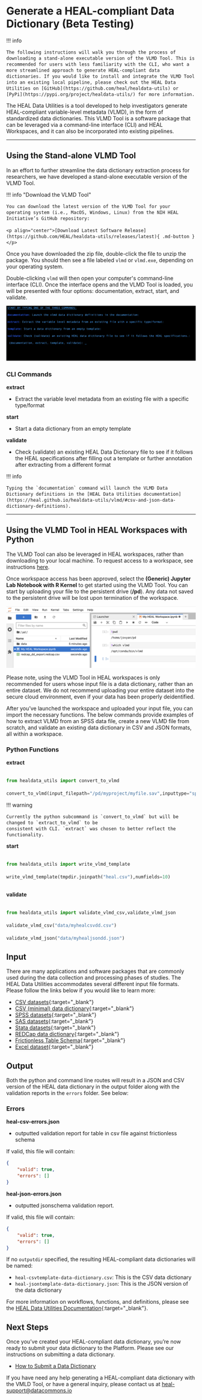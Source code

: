 # Generate a HEAL-compliant Data Dictionary (Beta Testing)

!!! info

    The following instructions will walk you through the process of downloading a stand-alone executable version of the VLMD Tool. This is recommended for users with less familiarity with the CLI, who want a more streamlined approach to generate HEAL-compliant data dictionaries. If you would like to install and integrate the VLMD Tool into an existing local pipeline, please check out the HEAL Data Utilities on [GitHub](https://github.com/heal/healdata-utils) or [PyPi](https://pypi.org/project/healdata-utils/) for more information.

The HEAL Data Utilities is a tool developed to help investigators generate HEAL-compliant variable-level metadata (VLMD), in the form of standardized data dictionaries. This VLMD Tool is a software package that can be leveraged via a command-line interface (CLI) and HEAL Workspaces, and it can also be incorporated into existing pipelines. 

---

## Using the Stand-alone VLMD Tool

In an effort to further streamline the data dictionary extraction process for researchers, we have developed a stand-alone executable version of the VLMD Tool. 

!!! info "Download the VLMD Tool"
   
    You can download the latest version of the VLMD Tool for your operating system (i.e., MacOS, Windows, Linux) from the NIH HEAL Initiative’s GitHub repository:

    <p align="center">[Download Latest Software Release](https://github.com/HEAL/healdata-utils/releases/latest){ .md-button }</p>

Once you have downloaded the zip file, double-click the file to unzip the package. You should then see a file labeled `vlmd` or `vlmd.exe`, depending on your operating system. 

Double-clicking `vlmd` will then open your computer's command-line interface (CLI). Once the interface opens and the VLMD Tool is loaded, you will be presented with four options: documentation, extract, start, and validate. 

![](../img/vlmd_interface.gif)

### CLI Commands 

**extract**
- Extract the variable level metadata from an existing file with a specific type/format

**start**
- Start a data dictionary from an empty template

**validate**
- Check (validate) an existing HEAL Data Dictionary file to see if it follows the HEAL specifications after filling out a template or further annotation after extracting from a different format

!!! info

    Typing the `documentation` command will launch the VLMD Data Dictionary definitions in the [HEAL Data Utilities documentation](https://heal.github.io/healdata-utils/vlmd/#csv-and-json-data-dictionary-definitions).

---

## Using the VLMD Tool in HEAL Workspaces with Python

The VLMD Tool can also be leveraged in HEAL workspaces, rather than downloading to your local machine. To request access to a workspace, see instructions [here](./heal_workspace_registration.md).

Once workspace access has been approved, select the **(Generic) Jupyter Lab Notebook with R Kernel** to get started using the VLMD Tool. You can start by uploading your file to the persistent drive (**/pd**). Any data not saved to the persistent drive will be lost upon termination of the workspace. 

![](../img/vlmd_in_workspace.png)

Please note, using the VLMD Tool in HEAL workspaces is only recommended for users whose input file is a data dictionary, rather than an entire dataset. We do not recommend uploading your entire dataset into the secure cloud environment, even if your data has been properly deidentified. 

After you’ve launched the workspace and uploaded your input file, you can import the necessary functions. The below commands provide examples of how to extract VLMD from an SPSS data file, create a new VLMD file from scratch, and validate an existing data dictionary in CSV and JSON formats, all within a workspace. 

### Python Functions

**extract**
```python

from healdata_utils import convert_to_vlmd

convert_to_vlmd(input_filepath="/pd/myproject/myfile.sav",inputtype="spss")

```

!!! warning 

    Currently the python subcommand is `convert_to_vlmd` but will be changed to `extract_to_vlmd` to be
    consistent with CLI. `extract` was chosen to better reflect the functionality.

**start**
```python

from healdata_utils import write_vlmd_template

write_vlmd_template(tmpdir.joinpath("heal.csv"),numfields=10)
    
```

**validate**
```python

from healdata_utils import validate_vlmd_csv,validate_vlmd_json

validate_vlmd_csv("data/myhealcsvdd.csv")

validate_vlmd_json("data/myhealjsondd.json")

```

## Input

There are many applications and software packages that are commonly used during the data collection and processing phases of studies. The HEAL Data Utilities accommodates several different input file formats. Please follow the links below if you would like to learn more:

- [CSV datasets](https://heal.github.io/healdata-utils/vlmd/extract/csvdata){:target="_blank"}
- [CSV (minimal) data dictionary](https://heal.github.io/healdata-utils/vlmd/extract/csvdd){:target="_blank"}
- [SPSS datasets](https://heal.github.io/healdata-utils/vlmd/extract/spss){:target="_blank"}
- [SAS datasets](https://heal.github.io/healdata-utils/vlmd/extract/sas){:target="_blank"}
- [Stata datasets](https://heal.github.io/healdata-utils/vlmd/extract/stata){:target="_blank"}
- [REDCap data dictionary](https://heal.github.io/healdata-utils/vlmd/extract/redcapcsv){:target="_blank"}
- [Frictionless Table Schema](https://heal.github.io/healdata-utils/vlmd/extract/frictionlessschema){:target="_blank"}
- [Excel dataset](https://heal.github.io/healdata-utils/vlmd/extract/exceldata){:target="_blank"}

## Output

Both the python and command line routes will result in a JSON and CSV version of the HEAL data dictionary in the output folder along with the validation reports in the `errors` folder. See below:

### Errors

**heal-csv-errors.json**

- outputted validation report for table in csv file against frictionless schema

If valid, this file will contain:
```json
{
    "valid": true,
    "errors": []
}
```
**heal-json-errors.json**

- outputted jsonschema validation report.

If valid, this file will contain:
```json
{
    "valid": true,
    "errors": []
}
```

If no `outputdir` specified, the resulting HEAL-compliant data dictionaries will be named:

- `heal-csvtemplate-data-dictionary.csv`: This is the CSV data dictionary
- `heal-jsontemplate-data-dictionary.json`: This is the JSON version of the data dictionary

For more information on workflows, functions, and definitions, please see the [HEAL Data Utilities Documentation](https://heal.github.io/healdata-utils/){:target="_blank"}. 

## Next Steps 

Once you’ve created your HEAL-compliant data dictionary, you’re now ready to submit your data dictionary to the Platform. Please see our instructions on submitting a data dictionary.

- [How to Submit a Data Dictionary](./vlmd_submission.md)

If you have need any help generating a HEAL-compliant data dictionary with the VMLD Tool, or have a general inquiry, please contact us at [heal-support@datacommons.io](mailto:heal-support@datacommons.io)




